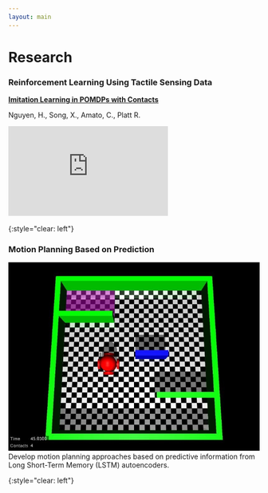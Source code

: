 ```yaml
---
layout: main
---
```


# Research

### Reinforcement Learning Using Tactile Sensing Data

**[Imitation Learning in POMDPs with Contacts](http://mlab.ri.cmu.edu/reacting_contact_workshop/files/hai_nguyen.pdf)**

Nguyen, H., Song, X., Amato, C., Platt R.

<iframe width="320" height="180" src="https://www.youtube.com/embed/OgJq-AVdJc0" frameborder="0" allow="accelerometer; autoplay; encrypted-media; gyroscope; picture-in-picture" allowfullscreen> We are interested in manipulation tasks that embrace contacts as a necessary means to perform information gathering. We formulate the problem as a partially observable decision process (POMDP) and solve it using imitation learning. We assume access to a simulator that provides all information needed for learning the tasks. Leveraging this privileged information, we train a POMDP expert that solves the task while performing informative actions using contacts. We then train an agent that acts on partial information by cloning this expert's behavior. We test our method on a novel robotics domain and set up an experiment with a real robot.</iframe>

{:style="clear: left"}
&nbsp;

### Motion Planning Based on Prediction

<img class="list-img-left" src="assets/images/predictive-motion-planning.jfif"/> Develop motion planning approaches based on predictive information from Long Short-Term Memory (LSTM) autoencoders.

{:style="clear: left"}
&nbsp;
